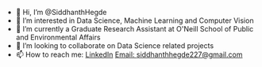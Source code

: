 - 👋 Hi, I’m @SiddhanthHegde
- 👀 I’m interested in Data Science, Machine Learning and Computer Vision
- 🌱 I’m currently a Graduate Research Assistant at O'Neill School of Public and Environmental Affairs
- 💞️ I’m looking to collaborate on Data Science related projects
- 📫 How to reach me: [LinkedIn](https://www.linkedin.com/in/siddhanthhegde/) [Email: siddhanthhegde227@gmail.com](mailto:siddhanthhegde227@gmail.com)

<!---
SiddhanthHegde/SiddhanthHegde is a ✨ special ✨ repository because its `README.md` (this file) appears on your GitHub profile.
You can click the Preview link to take a look at your changes.
--->
